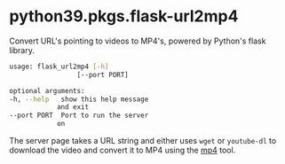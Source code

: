 # python39.pkgs.flask-url2mp4

Convert URL's pointing to videos to MP4's, powered by Python's flask library.

```bash
usage: flask_url2mp4 [-h]
                 [--port PORT]

optional arguments:
-h, --help   show this help message
            and exit
--port PORT  Port to run the server
            on
```

The server page takes a URL string and either uses `wget` or `youtube-dl` to download the video and convert it to MP4 using the [mp4](../misc/mp4.md) tool.

